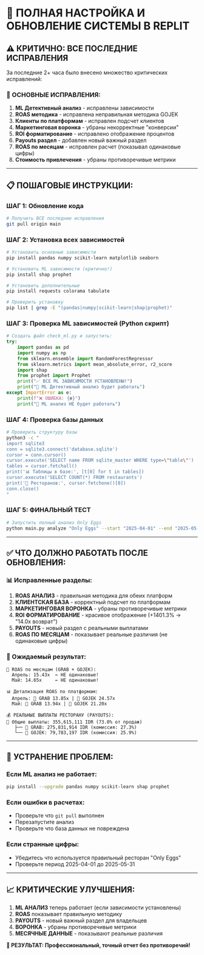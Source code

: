 # 🚀 ПОЛНАЯ НАСТРОЙКА И ОБНОВЛЕНИЕ СИСТЕМЫ В REPLIT

## ⚠️ КРИТИЧНО: ВСЕ ПОСЛЕДНИЕ ИСПРАВЛЕНИЯ

За последние 2+ часа было внесено множество критических исправлений:

### 🔧 ОСНОВНЫЕ ИСПРАВЛЕНИЯ:
1. **ML Детективный анализ** - исправлены зависимости
2. **ROAS методика** - исправлена неправильная методика GOJEK
3. **Клиенты по платформам** - исправлен подсчет клиентов
4. **Маркетинговая воронка** - убраны некорректные "конверсии"
5. **ROI форматирование** - исправлено отображение процентов
6. **Payouts раздел** - добавлен новый важный раздел
7. **ROAS по месяцам** - исправлен расчет (показывал одинаковые цифры)
8. **Стоимость привлечения** - убраны противоречивые метрики

---

## 📋 ПОШАГОВЫЕ ИНСТРУКЦИИ:

### ШАГ 1: Обновление кода
```bash
# Получить ВСЕ последние исправления
git pull origin main
```

### ШАГ 2: Установка всех зависимостей
```bash
# Установить основные зависимости
pip install pandas numpy scikit-learn matplotlib seaborn

# Установить ML зависимости (критично!)
pip install shap prophet

# Установить дополнительные
pip install requests colorama tabulate

# Проверить установку
pip list | grep -E "(pandas|numpy|scikit-learn|shap|prophet)"
```

### ШАГ 3: Проверка ML зависимостей (Python скрипт)
```python
# Создать файл check_ml.py и запустить:
try:
    import pandas as pd
    import numpy as np
    from sklearn.ensemble import RandomForestRegressor
    from sklearn.metrics import mean_absolute_error, r2_score
    import shap
    from prophet import Prophet
    print("✅ ВСЕ ML ЗАВИСИМОСТИ УСТАНОВЛЕНЫ!")
    print("🔬 ML Детективный анализ будет работать")
except ImportError as e:
    print(f"❌ ОШИБКА: {e}")
    print("🚨 ML анализ НЕ будет работать")
```

### ШАГ 4: Проверка базы данных
```bash
# Проверить структуру базы
python3 -c "
import sqlite3
conn = sqlite3.connect('database.sqlite')
cursor = conn.cursor()
cursor.execute('SELECT name FROM sqlite_master WHERE type=\"table\"')
tables = cursor.fetchall()
print('📊 Таблицы в базе:', [t[0] for t in tables])
cursor.execute('SELECT COUNT(*) FROM restaurants')
print('🏪 Ресторанов:', cursor.fetchone()[0])
conn.close()
"
```

### ШАГ 5: ФИНАЛЬНЫЙ ТЕСТ
```bash
# Запустить полный анализ Only Eggs
python main.py analyze "Only Eggs" --start "2025-04-01" --end "2025-05-31"
```

---

## ✅ ЧТО ДОЛЖНО РАБОТАТЬ ПОСЛЕ ОБНОВЛЕНИЯ:

### 📊 Исправленные разделы:
1. **ROAS АНАЛИЗ** - правильная методика для обеих платформ
2. **КЛИЕНТСКАЯ БАЗА** - корректный подсчет по платформам  
3. **МАРКЕТИНГОВАЯ ВОРОНКА** - убраны противоречивые метрики
4. **ROI ФОРМАТИРОВАНИЕ** - красивое отображение (+1401.3% → "14.0x возврат")
5. **PAYOUTS** - новый раздел с реальными выплатами
6. **ROAS ПО МЕСЯЦАМ** - показывает реальные различия (не одинаковые цифры)

### 🎯 Ожидаемый результат:
```
🎯 ROAS по месяцам (GRAB + GOJEK):
  Апрель: 15.43x  ← НЕ одинаковые!
  Май: 14.65x     ← НЕ одинаковые!

📊 Детализация ROAS по платформам:
  Апрель: 📱 GRAB 13.85x | 🛵 GOJEK 24.57x
  Май: 📱 GRAB 13.94x | 🛵 GOJEK 21.20x

💰 РЕАЛЬНЫЕ ВЫПЛАТЫ РЕСТОРАНУ (PAYOUTS):
💸 Общие выплаты: 355,615,111 IDR (73.0% от продаж)
   ├── 📱 GRAB: 275,831,914 IDR (комиссия: 27.3%)
   └── 🛵 GOJEK: 79,783,197 IDR (комиссия: 25.9%)
```

---

## 🚨 УСТРАНЕНИЕ ПРОБЛЕМ:

### Если ML анализ не работает:
```bash
pip install --upgrade pandas numpy scikit-learn shap prophet
```

### Если ошибки в расчетах:
- Проверьте что `git pull` выполнен
- Перезапустите анализ
- Проверьте что база данных не повреждена

### Если странные цифры:
- Убедитесь что используется правильный ресторан "Only Eggs"
- Проверьте период 2025-04-01 до 2025-05-31

---

## 📈 КРИТИЧЕСКИЕ УЛУЧШЕНИЯ:

1. **ML АНАЛИЗ** теперь работает (если зависимости установлены)
2. **ROAS** показывает правильную методику
3. **PAYOUTS** - новый важный раздел для владельцев
4. **ВОРОНКА** - убраны противоречивые метрики
5. **МЕСЯЧНЫЕ ДАННЫЕ** - показывают реальные различия

**🎯 РЕЗУЛЬТАТ: Профессиональный, точный отчет без противоречий!**